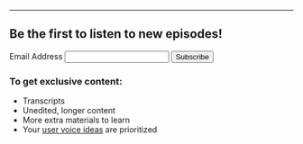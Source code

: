 ----

## Be the first to listen to new episodes!

<!-- Begin Mailchimp Signup Form -->
<div id="mc_embed_signup">
<form action="https://nurkiewicz.us8.list-manage.com/subscribe/post?u=a9b3f69ead328b8ec309c21f4&amp;id=9b4e7bcf64" method="post" id="mc-embedded-subscribe-form" name="mc-embedded-subscribe-form" class="validate" target="_blank" novalidate>
    <div id="mc_embed_signup_scroll">
    <label for="mce-EMAIL">Email Address </label>
	<input type="email" value="" name="EMAIL" class="required email" id="mce-EMAIL">
		<div class="response" id="mce-error-response" style="display:none"></div>
		<div class="response" id="mce-success-response" style="display:none"></div>
    <div style="position: absolute; left: -5000px;" aria-hidden="true"><input type="text" name="b_a9b3f69ead328b8ec309c21f4_9b4e7bcf64" tabindex="-1" value=""></div>
    <input type="submit" value="Subscribe" name="subscribe" id="mc-embedded-subscribe" class="button">
    </div>
</form>
</div>
<!--End mc_embed_signup-->

### To get exclusive content:

* Transcripts
* Unedited, longer content
* More extra materials to learn
* Your [user voice ideas](https://github.com/nurkiewicz/256/issues/new/choose) are prioritized
